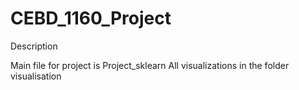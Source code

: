 # CEBD_1160_Project

Description


Main file for project is Project_sklearn
All visualizations in the folder visualisation
